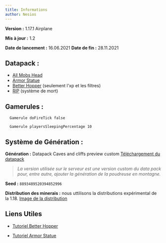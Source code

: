 ```yaml
---
title: Informations
author: Nesios
---
```


**Version :** 1.17.1 Airplane

**Mis à jour :** 1.2

**Date de lancement :** 16.06.2021
**Date de fin :** 28.11.2021

## **Datapack :**

- [All Mobs Head](https://www.curseforge.com/minecraft/customization/all-mob-heads)
- [Armor Statue](https://vanillatweaks.net/picker/datapacks/)
- [Better Hopper](https://www.youtube.com/watch?v=3iWKsGFkLWA) (seulement l'xp et les filtres)
- [RIP](https://www.planetminecraft.com/data-pack/last-death-position-soul-edition/) (système de mort)

## **Gamerules :**

      Gamerule doFireTick false

      Gamerule playersSleepingPercentage 10

## **Système de Génération :**

**Génération :** Datapack Caves and cliffs preview custom [Téléchargement du datapack](https://www.youtube.com/redirect?event=video_description&redir_token=QUFFLUhqbDQ3VVNvZGxkallfVUZPTlpjTzhESG1hUVRxd3xBQ3Jtc0trNk1tbVdZY0hiNTg4dG8zNmVZeFZkT0lsRmtvSU9uXzVaZ2MwbEtqRlp0aVpsNkNzenFQYTFaNE9uUmxxNzlUUUhSNllGcENoelNkOW8yODQyY3ZUNjMwN3ZQdGtyekhzLTh0VTFoaU1qT3BDMktqSQ&q=https%3A%2F%2Fwww.planetminecraft.com%2Fdata-pack%2Fcaves-amp-cliffs-expansion-pack-20w20a-compatible%2F)

>_La version utilisée sur le serveur est une version custom du data pack pour, entre autre, ajouter la génération de la poudreuse en montagne._

**Seed :**  `8893489520394852996`

**Distribution des minerais :** nous uttilisons la distributions expérimental de la 1.18.
[Image de la distribution](/distrib.md)

## Liens Utiles

- [Tutoriel Better Hopper](https://www.youtube.com/watch?v=3iWKsGFkLWA)

- [Tutoriel Armor Statue](https://www.youtube.com/watch?v=nV9-_RacnoI)

